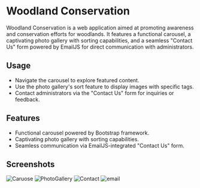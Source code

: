 # Woodland Conservation

Woodland Conservation is a web application aimed at promoting awareness and conservation efforts for woodlands. It features a functional carousel, a captivating photo gallery with sorting capabilities, and a seamless "Contact Us" form powered by EmailJS for direct communication with administrators.

## Usage
- Navigate the carousel to explore featured content.
- Use the photo gallery's sort feature to display images with specific tags.
- Contact administrators via the "Contact Us" form for inquiries or feedback.

## Features

- Functional carousel powered by Bootstrap framework.
- Captivating photo gallery with sorting capabilities.
- Seamless communication via EmailJS-integrated "Contact Us" form.
  
## Screenshots

![Caruose](https://github.com/bencsci/WoodlandConservation/assets/127059162/1f10ce05-74f5-4f63-91c2-3eeb40801935)
![PhotoGallery](https://github.com/bencsci/WoodlandConservation/assets/127059162/0796d0fd-6ff1-4b9f-95ea-4fc3d1ba3c71)
![Contact](https://github.com/bencsci/WoodlandConservation/assets/127059162/b4306ac4-4a74-4c1a-96a1-3663b48e7815)
![email](https://github.com/bencsci/WoodlandConservation/assets/127059162/ff3c94a2-8638-445a-89f9-24622445fa4b)
